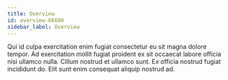 ```yaml
---
title: Overview
id: overview-66680
sidebar_label: Overview
---
```


Qui id culpa exercitation enim fugiat consectetur eu sit magna dolore tempor. Ad exercitation mollit fugiat proident ex sit occaecat labore officia nisi ullamco nulla. Cillum nostrud et ullamco sunt. Ex officia nostrud fugiat incididunt do. Elit sunt enim consequat aliquip nostrud ad.

